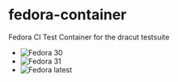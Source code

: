 # fedora-container
Fedora CI Test Container for the dracut testsuite

* ![Fedora 30](https://github.com/dracutdevs/fedora-container/workflows/Fedora%2030/badge.svg)
* ![Fedora 31](https://github.com/dracutdevs/fedora-container/workflows/Fedora%2031/badge.svg)
* ![Fedora latest](https://github.com/dracutdevs/fedora-container/workflows/Fedora%20latest/badge.svg)

